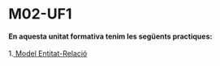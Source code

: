 # M02-UF1
**En aquesta unitat formativa tenim les següents practiques:** <br><br>
1.<a href="https://github.com/Guiu-PJ/Portfoli/blob/main/Portfoli/Moduls/
M02-Bases_de_Dades/uf1/practiques/practica1.dia"> Model Entitat-Relació</a><br>
